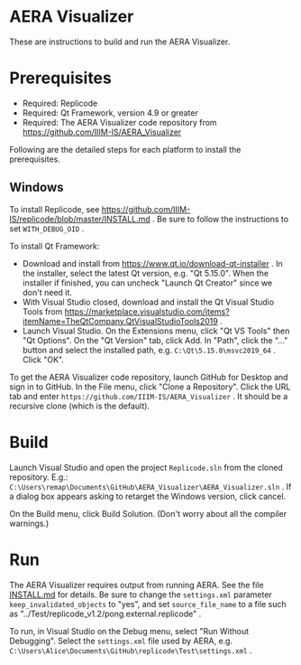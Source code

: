 AERA Visualizer
===============

These are instructions to build and run the AERA Visualizer.

Prerequisites
=============

* Required: Replicode
* Required: Qt Framework, version 4.9 or greater
* Required: The AERA Visualizer code repository from https://github.com/IIIM-IS/AERA_Visualizer

Following are the detailed steps for each platform to install the prerequisites.

## Windows
To install Replicode, see https://github.com/IIIM-IS/replicode/blob/master/INSTALL.md . Be sure
to follow the instructions to set `WITH_DEBUG_OID` .

To install Qt Framework:

* Download and install from https://www.qt.io/download-qt-installer . In the
  installer, select the latest Qt version, e.g. "Qt 5.15.0". When the installer if finished, you can uncheck
  "Launch Qt Creator" since we don't need it. 
* With Visual Studio closed, download and install the Qt Visual Studio Tools from
  https://marketplace.visualstudio.com/items?itemName=TheQtCompany.QtVisualStudioTools2019 .
* Launch Visual Studio. On the Extensions menu, click "Qt VS Tools" then "Qt Options". On the "Qt Version"
  tab, click Add. In "Path", click the "..." button and select the installed path, e.g. 
  `C:\Qt\5.15.0\msvc2019_64` . Click "OK".

To get the AERA Visualizer code repository, launch GitHub for Desktop and sign in to GitHub. In the File menu, 
click "Clone a Repository". Click the URL tab and enter `https://github.com/IIIM-IS/AERA_Visualizer` . 
It should be a recursive clone (which is the default).

Build
=====
Launch Visual Studio and open the project `Replicode.sln` from the cloned repository. E.g.:
`C:\Users\remap\Documents\GitHub\AERA_Visualizer\AERA_Visualizer.sln` .  If a dialog box appears 
asking to retarget the Windows version, click cancel.

On the Build menu, click Build Solution. (Don't worry about all the compiler warnings.)

Run
===

The AERA Visualizer requires output from running AERA. See the file [INSTALL.md](https://github.com/IIIM-IS/replicode/blob/master/INSTALL.md)
for details. Be sure to change the `settings.xml` parameter `keep_invalidated_objects` to "yes", and set
`source_file_name` to a file such as "../Test/replicode_v1.2/pong.external.replicode" .

To run, in Visual Studio on the Debug menu, select "Run Without Debugging". Select the `settings.xml` file used by AERA, e.g.
`C:\Users\Alice\Documents\GitHub\replicode\Test\settings.xml` .
